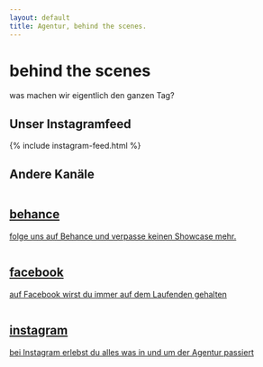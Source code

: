 ```yaml
---
layout: default
title: Agentur, behind the scenes.
---
```


<div class="container home-landing-container">
<div class="row mt-50">
    <div
    class="main-title-container text-center col-md-12"
    >
    <h1 class="main-title bold text-center">
        behind the scenes
    </h1>
    <p class="main-subtitle mt-30 light">
        was machen wir eigentlich den ganzen Tag?
    </p>
    </div>
</div>
<div class="row cta-scroll-container">
    <i class="fas fa-angle-double-down text-black"></i>
</div>
</div>
<!-- instagram feed -->
<div id="instagram-feed-container" class="container mt-100">
<div class="row">
    <div class="simple-section-heading-container col-xs-12 flex">
    <h2 class="simple-section-heading">Unser Instagramfeed</h2>
    </div>
</div>
{% include instagram-feed.html %}
<div class="row mt-100">
    <div class="simple-section-heading-container col-xs-12 flex">
    <h2 class="simple-section-heading">Andere Kanäle</h2>
    </div>
    <div class="social-channel-wrapper mt-40">
    <a href="https://www.behance.net/legartiagency" class="image-name-card">
        <img src="{{site.baseurl}}/assets/img/social/behance.jpg" alt="">
        <div class="card-body">
        <h2 class="simple-section-heading">behance</h2>
        <p class="card-information">folge uns auf Behance und verpasse keinen Showcase mehr.</p>
        </div>
    </a>
    <a href="https://www.facebook.com/legarti.agency/" class="image-name-card">
        <img src="{{site.baseurl}}/assets/img/social/facebook.jpg" alt="">
        <div class="card-body">
        <h2 class="simple-section-heading">facebook</h2>
        <p class="card-information">auf Facebook wirst du immer auf dem Laufenden gehalten</p>
        </div>
    </a>
    <a href="https://www.instagram.com/legarti.agency/" class="image-name-card">
        <img src="{{site.baseurl}}/assets/img/social/instagram.jpg" alt="">
        <div class="card-body">
        <h2 class="simple-section-heading">instagram</h2>
        <p class="card-information">bei Instagram erlebst du alles was in und um der Agentur passiert</p>
        </div>
    </a>
    </div>
</div>
</div>
